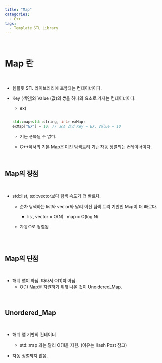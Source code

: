 ```yaml
---
title: "Map"
categories:
  - C++
tags:
  - Template STL Library
---
```

   
<br>
<h1>
Map 란
</h1>
<br>
  
- 템플릿 STL 라이브러리에 포함되는 컨테이너이다.

- Key (색인)와 Value (값)의 쌍을 하나의 요소로 가지는 컨테이너이다. 

  - ex) 

  ```cpp

  std::map<std::string, int> exMap;
  exMap["EX"] = 10; // 요소 삽입 Key = EX, Value = 10

  ```

  - 키는 중복될 수 없다.

  - C++에서의 기본 Map은 이진 탐색트리 기반 자동 정렬되는 컨테이너이다.


<br>
<h2>
Map의 장점
</h2>
<br>

- std::list, std::vector보다 탐색 속도가 더 빠르다.

  - 순차 탐색하는 list와 vector와 달리 이진 탐색 트리 기반인 Map이 더 빠르다.
    - list, vector = O(N) | map = O(log N)
  
  - 자동으로 정렬됨

<br>


<br>
<h2>
Map의 단점
</h2>
<br>

- 해쉬 맵이 아님. 따라서 O(1)이 아님.
  - O(1) Map을 지원하기 위해 나온 것이 Unordered_Map.

<br>
<h2>
Unordered_Map
</h2>
<br>

- 해쉬 맵 기반의 컨테이너

  - std::map 과는 달리 O(1)을 지원. (이유는 Hash Post 참고)

- 자동 정렬되지 않음.
